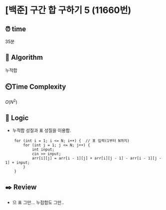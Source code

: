 # [백준] 구간 합 구하기 5 (11660번)

## ⏰  **time**

35분

## :pushpin: **Algorithm**

누적합

## ⏲️**Time Complexity**

$O(N^2)$

## :round_pushpin: **Logic**

- 누적합 성질과 표 성질을 이용함.
```
  	for (int i = 1; i <= N; i++) {	// 표 입력(1부터 N까지)
  		for (int j = 1; j <= N; j++) {
  			int input;
  			cin >> input;
  			arr[i][j] = arr[i - 1][j] + arr[i][j - 1] - arr[i - 1][j - 1] + input;
  		}
  	}
```

## :black_nib: **Review**

- 으 표 그만... 누접합도 그만..

